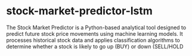 # stock-market-predictor-lstm
The Stock Market Predictor is a Python-based analytical tool designed to predict future stock price movements using machine learning models. It processes historical stock data and applies classification algorithms to determine whether a stock is likely to go up (BUY) or down (SELL/HOLD
